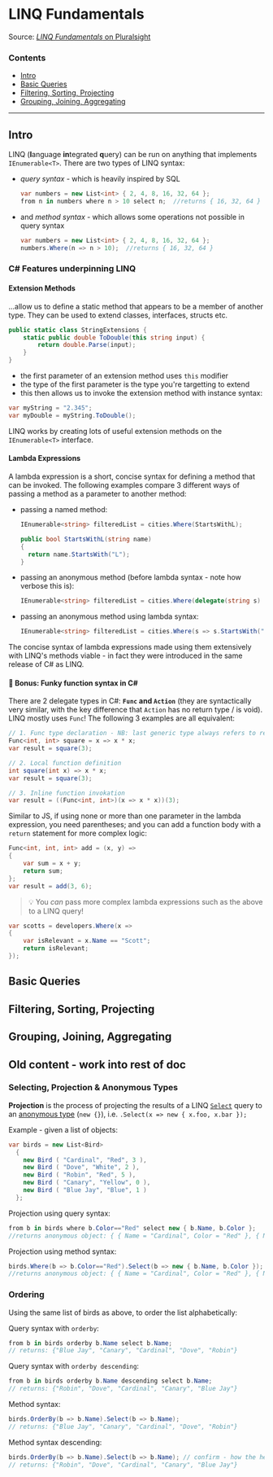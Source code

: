 # LINQ Fundamentals
Source: [*LINQ Fundamentals* on Pluralsight](https://app.pluralsight.com/library/courses/linq-fundamentals-csharp-6/table-of-contents)

### Contents
- [Intro](#intro)
- [Basic Queries](#basic-queries)
- [Filtering, Sorting, Projecting](#filtering-sorting-projecting)
- [Grouping, Joining, Aggregating](#grouping-joining-aggregating)

-------------
## Intro
LINQ (**l**anguage **in**tegrated **q**uery) can be run on anything that implements `IEnumerable<T>`. There are two types of LINQ syntax:
- *query syntax* - which is heavily inspired by SQL
  ```c#
  var numbers = new List<int> { 2, 4, 8, 16, 32, 64 };
  from n in numbers where n > 10 select n;  //returns { 16, 32, 64 }
  ```
- and *method syntax* - which allows some operations not possible in query syntax
  ```c#
  var numbers = new List<int> { 2, 4, 8, 16, 32, 64 };
  numbers.Where(n => n > 10);  //returns { 16, 32, 64 }
  ```

### C# Features underpinning LINQ
#### Extension Methods
...allow us to define a static method that appears to be a member of another type. They can be used to extend classes, interfaces, structs etc.

```c#
public static class StringExtensions {
    static public double ToDouble(this string input) {
        return double.Parse(input);
    }
}
```
- the first parameter of an extension method uses `this` modifier
- the type of the first parameter is the type you're targetting to extend
- this then allows us to invoke the extension method with instance syntax:

```c#
var myString = "2.345";
var myDouble = myString.ToDouble();
```

LINQ works by creating lots of useful extension methods on the `IEnumerable<T>` interface.

#### Lambda Expressions
A lambda expression is a short, concise syntax for defining a method that can be invoked. The following examples compare 3 different ways of passing a method as a parameter to another method:
- passing a named method:
  ```c#
  IEnumerable<string> filteredList = cities.Where(StartsWithL);
  
  public bool StartsWithL(string name)
  {
    return name.StartsWith("L");
  }
  ```
- passing an anonymous method (before lambda syntax - note how verbose this is):
  ```c#
  IEnumerable<string> filteredList = cities.Where(delegate(string s) { return name.StartsWith("L"); });
  ```
- passing an anonymous method using lambda syntax:
  ```c#
  IEnumerable<string> filteredList = cities.Where(s => s.StartsWith("L"));
  ```
The concise syntax of lambda expressions made using them extensively with LINQ's methods viable - in fact they were introduced in the same release of C# as LINQ.

#### 🎁 Bonus: Funky function syntax in C#
There are 2 delegate types in C#: **`Func` and `Action`** (they are syntactically very similar, with the key difference that `Action` has no return type / is void). LINQ mostly uses `Func`! The following 3 examples are all equivalent:
```c#
// 1. Func type declaration - NB: last generic type always refers to return type!
Func<int, int> square = x => x * x;
var result = square(3);

// 2. Local function definition
int square(int x) => x * x;
var result = square(3);

// 3. Inline function invokation
var result = ((Func<int, int>)(x => x * x))(3);
```
Similar to JS, if using none or more than one parameter in the lambda expression, you need parentheses; and you can add a function body with a `return` statement for more complex logic:
```c#
Func<int, int, int> add = (x, y) =>
{
    var sum = x + y;
    return sum;
};
var result = add(3, 6);
```
> :bulb: You *can* pass more complex lambda expressions such as the above to a LINQ query!
```c#
var scotts = developers.Where(x =>
{
    var isRelevant = x.Name == "Scott";
    return isRelevant;
});
```


## Basic Queries

## Filtering, Sorting, Projecting

## Grouping, Joining, Aggregating 


## Old content - work into rest of doc
### Selecting, Projection & Anonymous Types
**Projection** is the process of projecting the results of a LINQ [`Select`](https://docs.microsoft.com/en-us/dotnet/api/system.linq.enumerable.select) query to an [anonymous type](https://docs.microsoft.com/en-us/dotnet/csharp/programming-guide/classes-and-structs/anonymous-types) (`new {}`), i.e. `.Select(x => new { x.foo, x.bar });`

Example - given a list of objects:

```c#
var birds = new List<Bird>
  {
    new Bird ( "Cardinal", "Red", 3 ),
    new Bird ( "Dove", "White", 2 ),
    new Bird ( "Robin", "Red", 5 ),
    new Bird ( "Canary", "Yellow", 0 ),
    new Bird ( "Blue Jay", "Blue", 1 )
  };
```
Projection using query syntax:
```c#
from b in birds where b.Color=="Red" select new { b.Name, b.Color };
//returns anonymous object: { { Name = "Cardinal", Color = "Red" }, { Name = "Robin", Color = "Red" } }
```
Projection using method syntax:
```c#
birds.Where(b => b.Color=="Red").Select(b => new { b.Name, b.Color });
//returns anonymous object: { { Name = "Cardinal", Color = "Red" }, { Name = "Robin", Color = "Red" } }
```

### Ordering
Using the same list of birds as above, to order the list alphabetically:

Query syntax with `orderby`:
```c#
from b in birds orderby b.Name select b.Name;
// returns: {"Blue Jay", "Canary", "Cardinal", "Dove", "Robin"}
```
Query syntax with `orderby descending`:
```c#
from b in birds orderby b.Name descending select b.Name;
// returns: {"Robin", "Dove", "Cardinal", "Canary", "Blue Jay"}
```

Method syntax:
```c#
birds.OrderBy(b => b.Name).Select(b => b.Name);
// returns: {"Blue Jay", "Canary", "Cardinal", "Dove", "Robin"}
```
Method syntax descending:
```c#
birds.OrderBy(b => b.Name).Select(b => b.Name); // confirm - how the hell do I use Descending in method syntax?
// returns: {"Robin", "Dove", "Cardinal", "Canary", "Blue Jay"}
```
